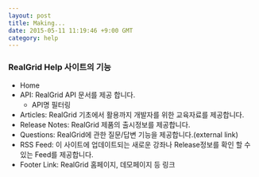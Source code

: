```yaml
---
layout: post
title: Making...
date: 2015-05-11 11:19:46 +9:00 GMT
category: help
---
```



### RealGrid Help 사이트의 기능

* Home
* API: RealGrid API 문서를 제공 합니다.
    - API명 필터링
* Articles: RealGrid 기초에서 활용까지 개발자를 위한 교육자료를 제공합니다.
* Release Notes: RealGrid 제품의 출시정보를 제공합니다.
* Questions: RealGrid에 관한 질문/답변 기능을 제공합니다.(external link)
* RSS Feed: 이 사이트에 업데이트되는 새로운 강좌나 Release정보를 확인 할 수 있는 Feed를 제공합니다.
* Footer Link: RealGrid 홈페이지, 데모페이지 등 링크